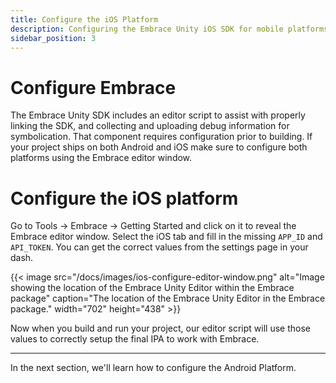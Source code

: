 ```yaml
---
title: Configure the iOS Platform
description: Configuring the Embrace Unity iOS SDK for mobile platforms
sidebar_position: 3
---
```


# Configure Embrace

The Embrace Unity SDK includes an editor script to assist with properly linking the SDK, and collecting and uploading debug information for symbolication. That component requires configuration prior to building. If your project ships on both Android and iOS make sure to configure both platforms using the Embrace editor window.

# Configure the iOS platform

Go to Tools -> Embrace -> Getting Started and click on it to reveal the Embrace editor window. Select the iOS tab and fill in the missing `APP_ID` and `API_TOKEN`. You can get the correct values from the settings page in your dash.

{{< image src="/docs/images/ios-configure-editor-window.png" alt="Image showing the location of the Embrace Unity Editor within the Embrace package" caption="The location of the Embrace Unity Editor in the Embrace package." width="702" height="438" >}}


Now when you build and run your project, our editor script will use those values to correctly setup the final IPA to work with Embrace.

---

In the next section, we'll learn how to configure the Android Platform.
